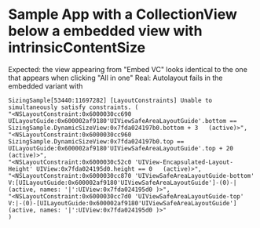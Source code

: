 #  Sample App with a CollectionView below a embedded view with intrinsicContentSize

Expected: the view appearing from "Embed VC" looks identical to the one that appears when clicking "All in one"
Real: Autolayout fails in the embedded variant with 

    SizingSample[53440:11697282] [LayoutConstraints] Unable to simultaneously satisfy constraints. (
    "<NSLayoutConstraint:0x6000030cc690 UILayoutGuide:0x600002af9180'UIViewSafeAreaLayoutGuide'.bottom == SizingSample.DynamicSizeView:0x7fda024197b0.bottom + 3   (active)>",
    "<NSLayoutConstraint:0x6000030cc960 SizingSample.DynamicSizeView:0x7fda024197b0.top == UILayoutGuide:0x600002af9180'UIViewSafeAreaLayoutGuide'.top + 20   (active)>",
    "<NSLayoutConstraint:0x6000030c52c0 'UIView-Encapsulated-Layout-Height' UIView:0x7fda024195d0.height == 0   (active)>",
    "<NSLayoutConstraint:0x6000030cc870 'UIViewSafeAreaLayoutGuide-bottom' V:[UILayoutGuide:0x600002af9180'UIViewSafeAreaLayoutGuide']-(0)-|   (active, names: '|':UIView:0x7fda024195d0 )>",
    "<NSLayoutConstraint:0x6000030cc7d0 'UIViewSafeAreaLayoutGuide-top' V:|-(0)-[UILayoutGuide:0x600002af9180'UIViewSafeAreaLayoutGuide']   (active, names: '|':UIView:0x7fda024195d0 )>"
    )

